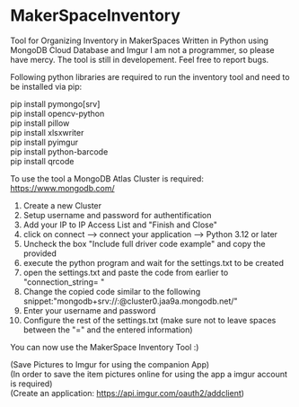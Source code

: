 # MakerSpaceInventory
Tool for Organizing Inventory in MakerSpaces
Written in Python using MongoDB Cloud Database and Imgur 
I am not a programmer, so please have mercy. The tool is still in developement. Feel free to report bugs.

Following python libraries are required to run the inventory tool and need to be installed via pip: <br/>

pip install pymongo[srv] <br/>
pip install opencv-python <br/>
pip install pillow <br/>
pip install xlsxwriter <br/>
pip install pyimgur <br/>
pip install python-barcode <br/>
pip install qrcode <br/>


To use the tool a MongoDB Atlas Cluster is required: https://www.mongodb.com/
1) Create a new Cluster
2) Setup username and password for authentification
3) Add your IP to IP Access List and "Finish and Close"
4) click on connect --> connect your application --> Python 3.12 or later
5) Uncheck the box "Include full driver code example" and copy the provided
6) execute the python program and wait for the settings.txt to be created
7) open the settings.txt and paste the code from earlier to "connection_string= "
8) Change the copied code similar to the following snippet:"mongodb+srv://<username>:<password>@cluster0.jaa9a.mongodb.net/"
9) Enter your username and password
10) Configure the rest of the settings.txt (make sure not to leave spaces between the "=" and the entered information)
  
You can now use the MakerSpace Inventory Tool :) <br/>
  
(Save Pictures to Imgur for using the companion App) <br/>
(In order to save the item pictures online for using the app a imgur account is required) <br/>
(Create an application: https://api.imgur.com/oauth2/addclient) <br/>
 
